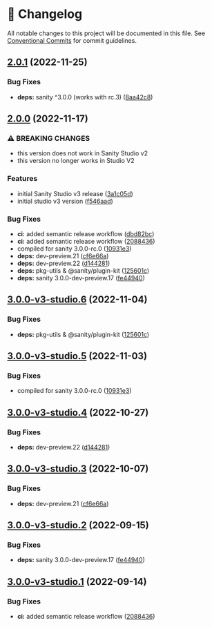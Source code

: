<!-- markdownlint-disable --><!-- textlint-disable -->

# 📓 Changelog

All notable changes to this project will be documented in this file. See
[Conventional Commits](https://conventionalcommits.org) for commit guidelines.

## [2.0.1](https://github.com/sanity-io/example-dashboard-widget-cats/compare/v2.0.0...v2.0.1) (2022-11-25)

### Bug Fixes

- **deps:** sanity ^3.0.0 (works with rc.3) ([8aa42c8](https://github.com/sanity-io/example-dashboard-widget-cats/commit/8aa42c8858d22d715eaaa192e719de7020da05af))

## [2.0.0](https://github.com/sanity-io/example-dashboard-widget-cats/compare/v1.0.0...v2.0.0) (2022-11-17)

### ⚠ BREAKING CHANGES

- this version does not work in Sanity Studio v2
- this version no longer works in Studio V2

### Features

- initial Sanity Studio v3 release ([3a1c05d](https://github.com/sanity-io/example-dashboard-widget-cats/commit/3a1c05d6ca772296425748f2d2bb289d947333b9))
- initial studio v3 version ([f546aad](https://github.com/sanity-io/example-dashboard-widget-cats/commit/f546aadd1d8ba0e58f7c2c354092767a8b18f1f7))

### Bug Fixes

- **ci:** added semantic release workflow ([dbd82bc](https://github.com/sanity-io/example-dashboard-widget-cats/commit/dbd82bc88b9af90f565577e0d3c76f6bc152e410))
- **ci:** added semantic release workflow ([2088436](https://github.com/sanity-io/example-dashboard-widget-cats/commit/2088436dadd9106d11b789c59ab0cc48e9fcb182))
- compiled for sanity 3.0.0-rc.0 ([10931e3](https://github.com/sanity-io/example-dashboard-widget-cats/commit/10931e3880c801f58f129c1f581fdacaf070fd3d))
- **deps:** dev-preview.21 ([cf6e66a](https://github.com/sanity-io/example-dashboard-widget-cats/commit/cf6e66aa6b76a426eb9b600a504957335e17736a))
- **deps:** dev-preview.22 ([d144281](https://github.com/sanity-io/example-dashboard-widget-cats/commit/d14428114942586ceca4a73f1ef2b23620c8d4cd))
- **deps:** pkg-utils & @sanity/plugin-kit ([125601c](https://github.com/sanity-io/example-dashboard-widget-cats/commit/125601cdf3875c1db26c212e29bc6b59f3514538))
- **deps:** sanity 3.0.0-dev-preview.17 ([fe44940](https://github.com/sanity-io/example-dashboard-widget-cats/commit/fe4494099c757ffab9cf3fa856643ee71aa6956a))

## [3.0.0-v3-studio.6](https://github.com/sanity-io/example-dashboard-widget-cats/compare/v3.0.0-v3-studio.5...v3.0.0-v3-studio.6) (2022-11-04)

### Bug Fixes

- **deps:** pkg-utils & @sanity/plugin-kit ([125601c](https://github.com/sanity-io/example-dashboard-widget-cats/commit/125601cdf3875c1db26c212e29bc6b59f3514538))

## [3.0.0-v3-studio.5](https://github.com/sanity-io/example-dashboard-widget-cats/compare/v3.0.0-v3-studio.4...v3.0.0-v3-studio.5) (2022-11-03)

### Bug Fixes

- compiled for sanity 3.0.0-rc.0 ([10931e3](https://github.com/sanity-io/example-dashboard-widget-cats/commit/10931e3880c801f58f129c1f581fdacaf070fd3d))

## [3.0.0-v3-studio.4](https://github.com/sanity-io/example-dashboard-widget-cats/compare/v3.0.0-v3-studio.3...v3.0.0-v3-studio.4) (2022-10-27)

### Bug Fixes

- **deps:** dev-preview.22 ([d144281](https://github.com/sanity-io/example-dashboard-widget-cats/commit/d14428114942586ceca4a73f1ef2b23620c8d4cd))

## [3.0.0-v3-studio.3](https://github.com/sanity-io/example-dashboard-widget-cats/compare/v3.0.0-v3-studio.2...v3.0.0-v3-studio.3) (2022-10-07)

### Bug Fixes

- **deps:** dev-preview.21 ([cf6e66a](https://github.com/sanity-io/example-dashboard-widget-cats/commit/cf6e66aa6b76a426eb9b600a504957335e17736a))

## [3.0.0-v3-studio.2](https://github.com/sanity-io/example-dashboard-widget-cats/compare/v3.0.0-v3-studio.1...v3.0.0-v3-studio.2) (2022-09-15)

### Bug Fixes

- **deps:** sanity 3.0.0-dev-preview.17 ([fe44940](https://github.com/sanity-io/example-dashboard-widget-cats/commit/fe4494099c757ffab9cf3fa856643ee71aa6956a))

## [3.0.0-v3-studio.1](https://github.com/sanity-io/example-dashboard-widget-cats/compare/v3.0.0-v3-studio.0...v3.0.0-v3-studio.1) (2022-09-14)

### Bug Fixes

- **ci:** added semantic release workflow ([2088436](https://github.com/sanity-io/example-dashboard-widget-cats/commit/2088436dadd9106d11b789c59ab0cc48e9fcb182))
